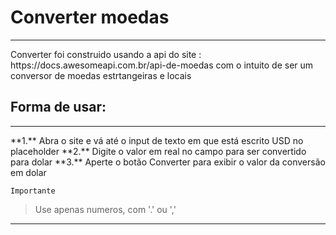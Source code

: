 # Converter moedas
<hr>
Converter foi construido usando a api do site : https://docs.awesomeapi.com.br/api-de-moedas com o intuito de ser um conversor de moedas estrtangeiras e locais

## Forma de usar:
<hr>
**1.** Abra o site e vá até o input de texto em que está escrito USD no placeholder
**2.** Digite o valor em real no campo para ser convertido para dolar
**3.** Aperte o botão Converter para exibir o valor da conversão em dolar

`Importante`
>Use apenas numeros, com '.' ou ',' 
<hr>